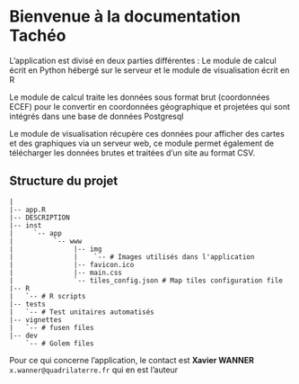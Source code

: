# Bienvenue à la documentation Tachéo


L’application est divisé en deux parties différentes : Le module de calcul écrit en Python hébergé sur le serveur et le module de visualisation écrit en R

Le module de calcul traite les données sous format brut (coordonnées ECEF) pour le convertir en coordonnées géographique et projetées qui sont intégrés dans une base de données Postgresql

Le module de visualisation récupère ces données pour afficher des cartes et des graphiques via un serveur web, ce module permet également de télécharger les données brutes et traitées d’un site au format CSV.

## Structure du projet

    | 
    |-- app.R
    |-- DESCRIPTION
    |-- inst
    |     `-- app
    |          `-- www
    |               |-- img
    |               |    `-- # Images utilisés dans l'application
    |               |-- favicon.ico
    |               |-- main.css
    |               `-- tiles_config.json # Map tiles configuration file
    |-- R
    |   `-- # R scripts
    |-- tests
    |   `-- # Test unitaires automatisés
    |-- vignettes
    |   `-- # fusen files
    |-- dev
        `-- # Golem files


Pour ce qui concerne l’application, le contact est **Xavier WANNER** `x.wanner@quadrilaterre.fr` qui en est l’auteur